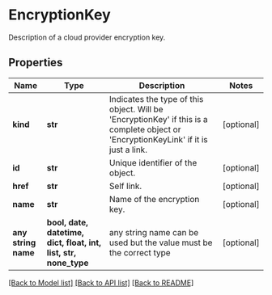 # EncryptionKey

Description of a cloud provider encryption key.

## Properties
Name | Type | Description | Notes
------------ | ------------- | ------------- | -------------
**kind** | **str** | Indicates the type of this object. Will be &#39;EncryptionKey&#39; if this is a complete object or &#39;EncryptionKeyLink&#39; if it is just a link. | [optional]
**id** | **str** | Unique identifier of the object. | [optional]
**href** | **str** | Self link. | [optional]
**name** | **str** | Name of the encryption key. | [optional]
**any string name** | **bool, date, datetime, dict, float, int, list, str, none_type** | any string name can be used but the value must be the correct type | [optional]

[[Back to Model list]](../README.md#documentation-for-models) [[Back to API list]](../README.md#documentation-for-api-endpoints) [[Back to README]](../README.md)
